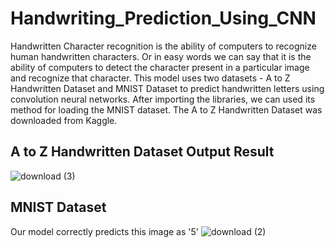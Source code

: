 # Handwriting_Prediction_Using_CNN
Handwritten Character recognition is the ability of computers to recognize human handwritten characters. Or in easy words we can say that it is the ability of computers to detect the character present in a particular image and recognize that character. This model uses two datasets - A to Z Handwritten Dataset and MNIST Dataset to predict handwritten letters using convolution neural networks. After importing the libraries, we can used its method for loading the MNIST dataset. The A to Z Handwritten Dataset was downloaded from Kaggle. 
## A to Z Handwritten Dataset Output Result
![download (3)](https://user-images.githubusercontent.com/91937177/202916468-138b6ab4-0dbc-4078-ac0b-a85d6f03f927.png)
## MNIST Dataset 
Our model correctly predicts this image as '5'
![download (2)](https://user-images.githubusercontent.com/91937177/202916322-6e98e5aa-e417-49ba-b51c-e7672ed4a629.png)
